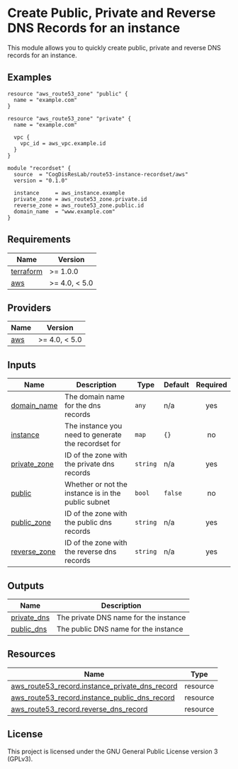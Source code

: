 <!-- BEGIN_TF_DOCS -->
# Create Public, Private and Reverse DNS Records for an instance

This module allows you to quickly create public, private and reverse DNS
records for an instance.

## Examples

```hcl
resource "aws_route53_zone" "public" {
  name = "example.com"
}

resource "aws_route53_zone" "private" {
  name = "example.com"

  vpc {
    vpc_id = aws_vpc.example.id
  }
}

module "recordset" {
  source  = "CogDisResLab/route53-instance-recordset/aws"
  version = "0.1.0"

  instance     = aws_instance.example
  private_zone = aws_route53_zone.private.id
  reverse_zone = aws_route53_zone.public.id
  domain_name  = "www.example.com"
}
```

## Requirements

| Name | Version |
|------|---------|
| <a name="requirement_terraform"></a> [terraform](#requirement\_terraform) | >= 1.0.0 |
| <a name="requirement_aws"></a> [aws](#requirement\_aws) | >= 4.0, < 5.0 |

## Providers

| Name | Version |
|------|---------|
| <a name="provider_aws"></a> [aws](#provider\_aws) | >= 4.0, < 5.0 |

## Inputs

| Name | Description | Type | Default | Required |
|------|-------------|------|---------|:--------:|
| <a name="input_domain_name"></a> [domain\_name](#input\_domain\_name) | The domain name for the dns records | `any` | n/a | yes |
| <a name="input_instance"></a> [instance](#input\_instance) | The instance you need to generate the recordset for | `map` | `{}` | no |
| <a name="input_private_zone"></a> [private\_zone](#input\_private\_zone) | ID of the zone with the private dns records | `string` | n/a | yes |
| <a name="input_public"></a> [public](#input\_public) | Whether or not the instance is in the public subnet | `bool` | `false` | no |
| <a name="input_public_zone"></a> [public\_zone](#input\_public\_zone) | ID of the zone with the public dns records | `string` | n/a | yes |
| <a name="input_reverse_zone"></a> [reverse\_zone](#input\_reverse\_zone) | ID of the zone with the reverse dns records | `string` | n/a | yes |

## Outputs

| Name | Description |
|------|-------------|
| <a name="output_private_dns"></a> [private\_dns](#output\_private\_dns) | The private DNS name for the instance |
| <a name="output_public_dns"></a> [public\_dns](#output\_public\_dns) | The public DNS name for the instance |

## Resources

| Name | Type |
|------|------|
| [aws_route53_record.instance_private_dns_record](https://registry.terraform.io/providers/hashicorp/aws/latest/docs/resources/route53_record) | resource |
| [aws_route53_record.instance_public_dns_record](https://registry.terraform.io/providers/hashicorp/aws/latest/docs/resources/route53_record) | resource |
| [aws_route53_record.reverse_dns_record](https://registry.terraform.io/providers/hashicorp/aws/latest/docs/resources/route53_record) | resource |

## License

This project is licensed under the GNU General Public License version 3 (GPLv3).
<!-- END_TF_DOCS -->
